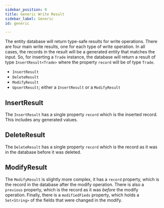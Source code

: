 ```yaml
---
sidebar_position: 0
title: Generic Write Result
sidebar_label: Generic
id: generic

---
```


The entity database will return type-safe results for write operations. There are four main write results, one for each 
type of write operation. In all cases, the records in the result will be a generated entity that matches the
input. So, for inserting a `Trade` instance, the database will return a result of type `InsertResult<Trade>` where the
property `record` will be of type `Trade`.

* `InsertResult`
* `DeleteResult`
* `ModifyResult`
* `UpsertResult`; either a `InsertResult` or a `ModifyResult`

## InsertResult

The `InsertResult` has a single property `record` which is the inserted record. This includes any generated values.

## DeleteResult

The `DeleteResult` has a single property `record` which is the record as it was in the database before it was deleted.

## ModifyResult

The `ModifyResult` is slightly more complex, it has a `record` property, which is the record in the database after
the modify operation. There is also a `previous` property, which is the record as it was *before* the modify operation.
Finally, there is a `modifiedFieds` property, which holds a `Set<String>` of the fields that were changed in the modify.

